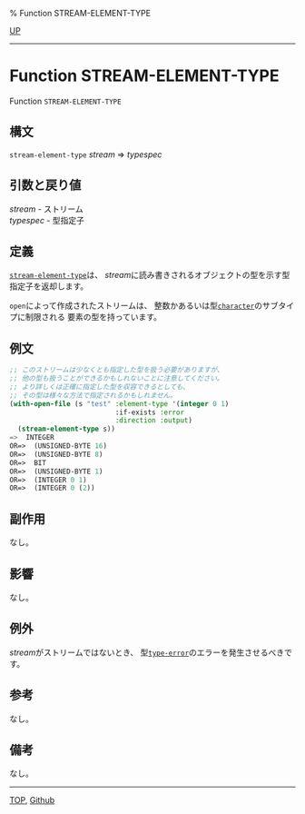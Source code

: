 % Function STREAM-ELEMENT-TYPE

[UP](21.2.html)  

---

# Function **STREAM-ELEMENT-TYPE**


Function `STREAM-ELEMENT-TYPE`


## 構文

`stream-element-type` *stream* => *typespec*


## 引数と戻り値

*stream* - ストリーム  
*typespec* - 型指定子


## 定義

[`stream-element-type`](21.2.stream-element-type.html)は、
*stream*に読み書きされるオブジェクトの型を示す型指定子を返却します。

`open`によって作成されたストリームは、
整数かあるいは型[`character`](13.2.character-system-class.html)のサブタイプに制限される
要素の型を持っています。


## 例文

```lisp
;; このストリームは少なくとも指定した型を扱う必要がありますが、
;; 他の型も扱うことができるかもしれないことに注意してください。
;; より詳しくは正確に指定した型を収容できるとしても、
;; その型は様々な方法で指定されるかもしれません。
(with-open-file (s "test" :element-type '(integer 0 1)
                          :if-exists :error
                          :direction :output)
  (stream-element-type s))
=>  INTEGER
OR=>  (UNSIGNED-BYTE 16)
OR=>  (UNSIGNED-BYTE 8)
OR=>  BIT
OR=>  (UNSIGNED-BYTE 1)
OR=>  (INTEGER 0 1)
OR=>  (INTEGER 0 (2))
```


## 副作用

なし。


## 影響

なし。


## 例外

*stream*がストリームではないとき、
型[`type-error`](4.4.type-error.html)のエラーを発生させるべきです。



## 参考

なし。


## 備考

なし。


---
[TOP](index.html),  [Github](https://github.com/nptcl/npt-japanese)

